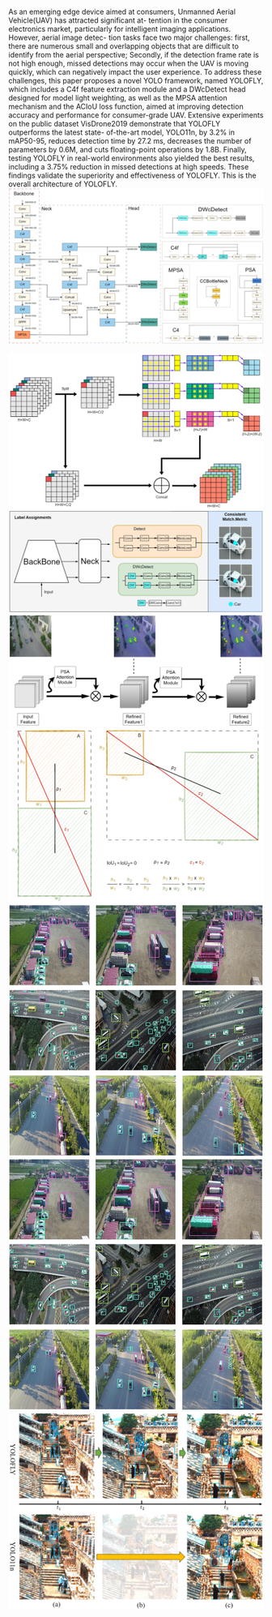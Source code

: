 As an emerging edge device aimed at consumers,
Unmanned Aerial Vehicle(UAV) has attracted significant at-
tention in the consumer electronics market, particularly for
intelligent imaging applications. However, aerial image detec-
tion tasks face two major challenges: first, there are numerous
small and overlapping objects that are difficult to identify from
the aerial perspective; Secondly, if the detection frame rate
is not high enough, missed detections may occur when the
UAV is moving quickly, which can negatively impact the user
experience. To address these challenges, this paper proposes a
novel YOLO framework, named YOLOFLY, which includes a
C4f feature extraction module and a DWcDetect head designed
for model light weighting, as well as the MPSA attention
mechanism and the ACIoU loss function, aimed at improving
detection accuracy and performance for consumer-grade UAV.
Extensive experiments on the public dataset VisDrone2019
demonstrate that YOLOFLY outperforms the latest state-
of-the-art model, YOLO11n, by 3.2% in mAP50-95, reduces
detection time by 27.2 ms, decreases the number of parameters
by 0.6M, and cuts floating-point operations by 1.8B. Finally,
testing YOLOFLY in real-world environments also yielded the
best results, including a 3.75% reduction in missed detections
at high speeds. These findings validate the superiority and
effectiveness of YOLOFLY.
This is the overall architecture of YOLOFLY.
![Logo](p1.png)

![Logo](p2.png)
![Logo](p3.png)
![Logo](p4.png)
![Logo](p5.png)
![Logo](p6.png)
![Logo](p7.png)
![Logo](p8.png)

